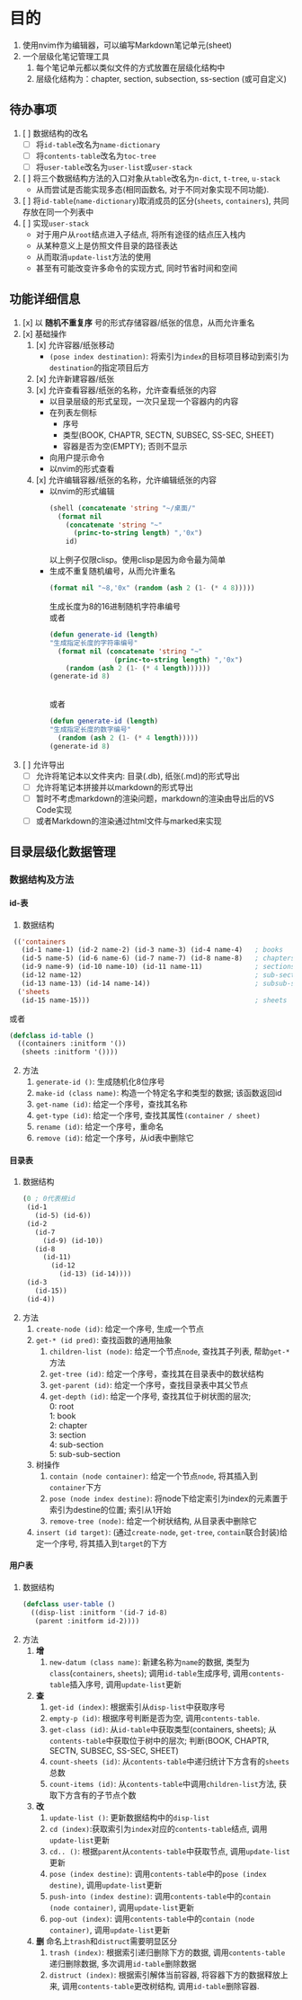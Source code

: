 # 目的
1. 使用nvim作为编辑器，可以编写Markdown笔记单元(sheet)
2. 一个层级化笔记管理工具
   1. 每个笔记单元都以类似文件的方式放置在层级化结构中
   2. 层级化结构为：chapter, section, subsection, ss-section (或可自定义)

## 待办事项
1. [ ] 数据结构的改名
   - [ ] 将`id-table`改名为`name-dictionary`
   - [ ] 将`contents-table`改名为`toc-tree`
   - [ ] 将`user-table`改名为`user-list`或`user-stack`
2. [ ] 将三个数据结构方法的入口对象从`table`改名为`n-dict`, `t-tree`, `u-stack`
   - 从而尝试是否能实现多态(相同函数名, 对于不同对象实现不同功能). 
2. [ ] 将`id-table`(`name-dictionary`)取消成员的区分(`sheets`, `containers`), 共同存放在同一个列表中
3. [ ] 实现`user-stack`
   - 对于用户从`root`结点进入子结点, 将所有途径的结点压入栈内
   - 从某种意义上是仿照文件目录的路径表达
   - 从而取消`update-list`方法的使用
   - 甚至有可能改变许多命令的实现方式, 同时节省时间和空间

## 功能详细信息
1. [x] 以 **随机不重复序** 号的形式存储容器/纸张的信息，从而允许重名
2. [x] 基础操作
   1. [x] 允许容器/纸张移动
      - `(pose index destination)`: 将索引为`index`的目标项目移动到索引为`destination`的指定项目后方
   2. [x] 允许新建容器/纸张
   3. [x] 允许查看容器/纸张的名称，允许查看纸张的内容
      - 以目录层级的形式呈现，一次只呈现一个容器内的内容
      - 在列表左侧标
        - 序号
        - 类型(BOOK, CHAPTR, SECTN, SUBSEC, SS-SEC, SHEET)
        - 容器是否为空(EMPTY); 否则不显示
      - 向用户提示命令
      - 以nvim的形式查看
   4. [x] 允许编辑容器/纸张的名称，允许编辑纸张的内容
      - 以nvim的形式编辑
        ```lisp
        (shell (concatenate 'string "~/桌面/"
          (format nil 
            (concatenate 'string "~" 
              (princ-to-string length) ",'0x")
            id)
        ```
        以上例子仅限clisp。使用clisp是因为命令最为简单
      - 生成不重复随机编号，从而允许重名
        ```lisp
        (format nil "~8,'0x" (random (ash 2 (1- (* 4 8)))))
        ```
        生成长度为8的16进制随机字符串编号
        \
        或者
        ```lisp
        (defun generate-id (length)
        "生成指定长度的字符串编号"
          (format nil (concatenate 'string "~" 
                        (princ-to-string length) ",'0x") 
            (random (ash 2 (1- (* 4 length))))))
        (generate-id 8)
        ```
        \
        或者
        ```lisp
        (defun generate-id (length)
        "生成指定长度的数字编号"
          (random (ash 2 (1- (* 4 length)))))
        (generate-id 8)
        ```
3. [ ] 允许导出
   - [ ] 允许将笔记本以文件夹内: 目录(.db), 纸张(.md)的形式导出
   - [ ] 允许将笔记本拼接并以markdown的形式导出
   - [ ] 暂时不考虑markdown的渲染问题，markdown的渲染由导出后的VS Code实现
   - [ ] 或者Markdown的渲染通过html文件与marked来实现

## 目录层级化数据管理
### 数据结构及方法
#### id-表
1. 数据结构
  ```lisp
   (('containers
     (id-1 name-1) (id-2 name-2) (id-3 name-3) (id-4 name-4)   ; books
     (id-5 name-5) (id-6 name-6) (id-7 name-7) (id-8 name-8)   ; chapters
     (id-9 name-9) (id-10 name-10) (id-11 name-11)             ; sections
     (id-12 name-12)                                           ; sub-sections
     (id-13 name-13) (id-14 name-14))                          ; subsub-sections
    ('sheets
     (id-15 name-15)))                                         ; sheets
   ```
   或者
   ```lisp
   (defclass id-table ()
     ((containers :initform '())
      (sheets :initform '())))
   ```
2. 方法
   1. `generate-id ()`: 生成随机化8位序号
   2. `make-id (class name)`: 构造一个特定名字和类型的数据; 该函数返回id
   3. `get-name (id)`: 给定一个序号，查找其名称
   4. `get-type (id)`: 给定一个序号, 查找其属性`(container / sheet)`
   5. `rename (id)`: 给定一个序号，重命名
   6. `remove (id)`: 给定一个序号，从id表中删除它
#### 目录表
1. 数据结构
   ```lisp
   (0 ; 0代表根id
    (id-1 
      (id-5) (id-6))
    (id-2
      (id-7
        (id-9) (id-10)) 
      (id-8 
        (id-11)
          (id-12
            (id-13) (id-14))))
    (id-3
      (id-15))
    (id-4))
   ```
2. 方法
   1. `create-node (id)`: 给定一个序号, 生成一个节点
   2. `get-* (id pred)`: 查找函数的通用抽象
       1. `children-list (node)`: 给定一个节点`node`, 查找其子列表, 帮助`get-*`方法
       2. `get-tree (id)`: 给定一个序号，查找其在目录表中的数状结构
       3. `get-parent (id)`: 给定一个序号，查找目录表中其父节点
       4. `get-depth (id)`: 给定一个序号, 查找其位于树状图的层次;\
          0: root\
          1: book\
          2: chapter\
          3: section\
          4: sub-section\
          5: sub-sub-section
   3. 树操作
       1. `contain (node container)`: 给定一个节点`node`, 将其插入到`container`下方
       2. `pose (node index destine)`: 将node下给定索引为index的元素置于索引为destine的位置; 索引从1开始
       3. `remove-tree (node)`: 给定一个树状结构, 从目录表中删除它
   4. `insert (id target)`: (通过`create-node`, `get-tree`, `contain`联合封装)给定一个序号, 将其插入到`target`的下方
#### 用户表
1. 数据结构
   ```lisp
   (defclass user-table ()
     ((disp-list :initform '(id-7 id-8)
      (parent :initform id-2))))
   ```
2. 方法
   1. **增**
      1. `new-datum (class name)`: 新建名称为`name`的数据, 类型为`class`(`containers`, `sheets`); 调用`id-table`生成序号, 调用`contents-table`插入序号, 调用`update-list`更新
   2. **查**
      1. `get-id (index)`: 根据索引从`disp-list`中获取序号
      2. `empty-p (id)`: 根据序号判断是否为空, 调用`contents-table`. 
      3. `get-class (id)`: 从`id-table`中获取类型(containers, sheets); 从`contents-table`中获取位于树中的层次; 判断(BOOK, CHAPTR, SECTN, SUBSEC, SS-SEC, SHEET)
      4. `count-sheets (id)`: 从`contents-table`中递归统计下方含有的`sheets`总数
      5. `count-items (id)`: 从`contents-table`中调用`children-list`方法, 获取下方含有的子节点个数
   3. **改**
      1. `update-list ()`: 更新数据结构中的`disp-list`
      2. `cd (index)`:获取索引为`index`对应的`contents-table`结点, 调用`update-list`更新
      3. `cd.. ()`: 根据`parent`从`contents-table`中获取节点, 调用`update-list`更新
      4. `pose (index destine)`: 调用`contents-table`中的`pose (index destine)`, 调用`update-list`更新
      5. `push-into (index destine)`: 调用`contents-table`中的`contain (node container)`, 调用`update-list`更新
      6. `pop-out (index)`: 调用`contents-table`中的`contain (node container)`, 调用`update-list`更新
   4. **删**
      命名上`trash`和`distruct`需要明显区分
      1. `trash (index)`: 根据索引递归删除下方的数据, 调用`contents-table`递归删除数据, 多次调用`id-table`删除数据
      2. `distruct (index)`: 根据索引解体当前容器, 将容器下方的数据释放上来, 调用`contents-table`更改树结构, 调用`id-table`删除容器. 


